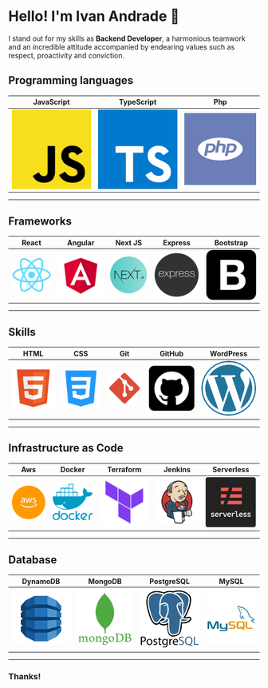# Hello! I'm Ivan Andrade 👋

I stand out for my skills as **Backend Developer**, a harmonious teamwork and an incredible attitude accompanied by endearing values such as respect, proactivity and conviction.


## Programming languages
                    

| JavaScript      | TypeScript | Php |
| --------- | ----- | ------ |
| ![](/img/lenguajes/js.png)  | ![](/img/lenguajes/ts.png) | ![](/img/lenguajes/php.jpeg) |
                
----

## Frameworks
                    

| React | Angular | Next JS | Express | Bootstrap |
| ----- | ------ | --------- | ----- | ----- |
| ![](/img/frameworks/react.png) | ![](/img/frameworks/angular.png) | ![](/img/frameworks/next-js.png) | ![](/img/frameworks/node-express.png)  | ![](/img/frameworks/bootstrap-logo.png) |
                
----
## Skills
                    

| HTML | CSS | Git | GitHub | WordPress |
| ----- | ------ | --------- | --------- | ----- |
| ![](/img/complements/html.png) | ![](/img/complements/css.png) | ![](/img/complements/git.png)  | ![](/img/complements/github-logo.png)  | ![](/img/complements/wp.png) |
                
----
## Infrastructure as Code
                    

| Aws | Docker | Terraform | Jenkins | Serverless |
| ----- | ------ | --------- | ----- | ----- |
| ![](/img/IaC/aws.png) | ![](/img/IaC/docker.png) | ![](/img/IaC/terraform.png)  | ![](/img/IaC/jenkins.png) | ![](/img/IaC/serverless.png) |
                
----

## Database
                    

| DynamoDB | MongoDB | PostgreSQL | MySQL |
| --------- | ----- | ------ | ------ |
| ![](/img/bds/dynamo.png)  | ![](/img/bds/mongodb.png) | ![](/img/bds/postgresql.png) | ![](/img/bds/mysql.png) |
                
----

### Thanks!
